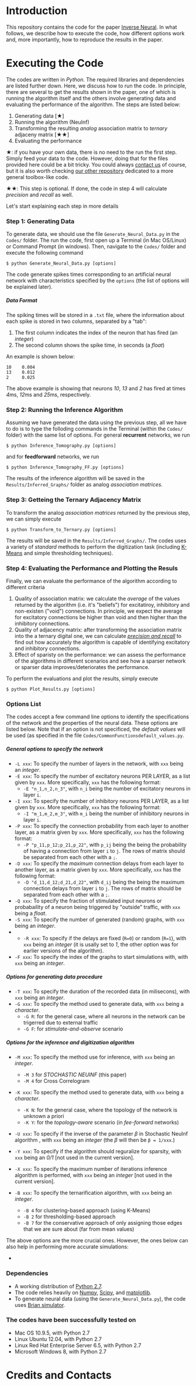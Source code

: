 Introduction
===================
This repository contains the code for the paper [Inverse Neural](http://rr.epfl.ch/paper/KSV2015). In what follows, we describe how to execute the code, how different options work and, more importantly, how to reproduce the results in the paper.

Executing the Code
===================
The codes are written in *Python*. The required libraries and dependencies are listed further down. Here, we discuss how to run the code. In principle, there are several to get the results shown in the paper, one of which is running the algorithm itself and the others involve generating data and evaluating the performance of the algorithm. The steps are listed below:

1. Generating data [★]
2. Running the algorithm (NeuInf)
3. Transforming the resulting *analog* association matrix to *ternary* adjaceny matrix [★★]
4. Evaluating the performance

★: if you have your own data, there is no need to the run the first step. Simply feed your data to the code. However, doing that for the files provided here could be a bit tricky. You could always [contact us](saloot@gmail.com) of course, but it is also worth checking [our other repository](https://github.com/saloot/NeuralNetworkTomography/tree/master/Network%20Tomography%20Toolbox) dedicated to a more general toolbox-like code. 

★★: This step is optional. If done, the code in step 4 will calculate *precision* and *recall* as well.

Let's start explaining each step in more details
### Step 1: **Generating Data**
To generate data, we should use the file `Generate_Neural_Data.py` in the `Codes/` folder. The run the code, first open up a Terminal (in Mac OS/Linux) or Command Prompt (in windows). Then, navigate to the `Codes/` folder and execute the following command

    $ python Generate_Neural_Data.py [options] 

The code generate spikes times corresponding to an artificial neural network with characteristics specified by the `options` (the list of options will be explained later). 

##### Data Format
The spiking times will be stored in a `.txt` file, where the information about each spike is stored in two columns, separated by a "tab":

1. The first column indicates the index of the neuron that has fired (an *integer*)
2. The second column shows the spike time, in seconds (a *float*)

An example is shown below:

    10    0.004
    13    0.012
    2     0.025

The above example is showing that neurons *10*, *13* and *2* has fired at times *4*ms, *12*ms and *25*ms, respectively.

### Step 2: Running the Inference Algorithm
Assuming we have generated the data using the previous step, all we have to do is to type the folloding commands in the Terminal (within the `Codes/` folder) with the same list of options. For general **recurrent** networks, we run

    $ python Inference_Tomography.py [options] 
    
and for **feedforward** networks, we run

    $ python Inference_Tomography_FF.py [options] 

The results of the inference algorithm will be saved in the `Results/Inferred_Graphs/` folder as analog *association matrices*.

### Step 3: Getteing the Ternary Adjacency Matrix
To transform the analog *association matrices* returned by the previous step, we can simply execute
    
    $ python Transform_to_Ternary.py [options] 

The results will be saved in the `Results/Inferred_Graphs/`. The codes uses a variety of *standard* methods to perform the digitization task (including [K-Means](https://en.wikipedia.org/wiki/K-means_clustering) and simple thresholding techniques).

### Step 4: Evaluating the Performance and Plotting the Resuls
Finally, we can evaluate the performance of the algorithm according to different criteria
1. Quality of association matrix: we calculate the *average* of the values returned by the algorithm (i.e. it's "beliefs") for excitatiroy, inhibitory and non-existen ("void") connections. In principle, we expect the average for excitatory connections be higher than void and then higher than the inhibitory connections.
2. Quality of adjacency matrix: after transforming the association matrix into the a ternary digital one, we can calculate *[precision and recall](https://en.wikipedia.org/wiki/Precision_and_recall)* to find out how accurately the algorithm is capable of identifying excitatory and inhibitory connections.
3. Effect of sparisty on the performance: we can assess the performance of the algorithms in different scenarios and see how a sparser network or sparser data improves/deteriorates the performance.

To perform the evaluations and plot the results, simply execute

    $ python Plot_Results.py [options] 

### Options List
The codes accept a few command line options to identify the specifications of the network and the properties of the neural data. These options are listed below. Note that if an option is not specificed, the *default values* will be used (as specified in the file `Codes/CommonFunctionsdefault_values.py`.

##### General options to specify the network
* `-L xxx`: To specify the number of layers in the network, with `xxx` being an *integer*.
* `-E xxx`: To specify the number of excitatory neurons PER LAYER, as a list given by `xxx`. More specifically, `xxx` has the following format:
  * `-E "n_1,n_2,n_3"`, with `n_i` being the number of excitatory neurons in layer `i`.
* `-I xxx`: To specify the number of inhibitory neurons PER LAYER, as a list given by `xxx`. More specifically, `xxx` has the following format:
  * `-I "m_1,m_2,m_3"`, with `m_i` being the number of inhibitory neurons in layer `i`.
* `-P xxx`: To specify the connection probability from each layer to another layer, as a matrix given by `xxx`. More specifically, `xxx` has the following format:
  * `-P "p_11,p_12;p_21,p_22"`, with `p_ij` being the being the probability of having a connection from layer `i` to `j`. The rows of matrix should be separated from each other with a `;`.
* `-D xxx`: To specify the *maximum* connection delays from each layer to another layer, as a matrix given by `xxx`. More specifically, `xxx` has the following format:
  * `-D "d_11,d_12;d_21,d_22"`, with `d_ij` being the being the maximum connection delays from layer `i` to `j`. The rows of matrix should be separated from each other with a `;`.
* `-Q xxx`: To specify the fraction of stimulated input neurons or probabaility of a neuron being triggered by "outside" traffic, with `xxx` being a *float*.
* `-S xxx`: To specify the number of generated (random) graphs, with `xxx` being an *integer*.
* * `-R xxx`: To specify if the delays are fixed (`R=0`) or random (`R=1`), with `xxx` being an *integer* (it is usally set to *1*, the other option was for earlier versions of the algorithm).
* `-F xxx`: To specify the index of the graphs to start simulations with, with `xxx` being an *integer*.


##### Options for generating data procedure
* `-T xxx`: To specify the duration of the recorded data (in milisecons), with `xxx` being an *integer*.
* `-G xxx`: To specify the method used to generate data, with `xxx` being a *character*.
  * `-G R`: for the general case, where all neurons in the network can be trigerred due to external traffic  
  * `-G F`: for *stimulate-and-observe* scenario
  
##### Options for the inference and digitization algorithm
* `-M xxx`: To specify the method use for inference, with `xxx` being an *integer*.
  * `-M 3` for *STOCHASTIC NEUINF* (this paper)
  * `-M 4` for Cross Correlogram
* `-K xxx`: To specify the method used to generate data, with `xxx` being a *character*.
  * `-K N`: for the general case, where the topology of the network is unknown a priori
  * `-K Y`: for the *topology-aware* scenario (in *fee-forward* networks)
* `-U xxx`: To specify if the inverse of the parameter *β* in Stochastic NeuInf algorithm , with `xxx` being an *integer* (the *β* will then be `β = 1/xxx`.)
* `-Y xxx`: To specify if the algorithm should reguralize for sparsity, with `xxx` being an *0/1* [not used in the current version].
* `-X xxx`: To specify the maximum number of iterations inference algorithm is performed, with `xxx` being an *integer* [not used in the current version].
  
* `-B xxx`: To specify the ternarification algorithm, with `xxx` being an *integer*.
  * `-B 4` for clustering-based approach (using K-Means)
  * `-B 2` for thresholding-based approach
  * `-B 7` for the conservative approach of only assigning those edges that we are sure about (far from mean values)

The above options are the more crucial ones. However, the ones below can also help in performing more accurate simulations:


* 



### Dependencies
* A working distribution of [Python 2.7](https://www.python.org/downloads/).
* The code relies heavily on [Numpy](http://www.numpy.org/),
  [Scipy](http://www.scipy.org/), and [matplotlib](http://matplotlib.org).
* To generate neural data (using the `Generate_Neural_Data.py`), the code uses [Brian simulator](http://briansimulator.org/).


### The codes have been successfully tested on
* Mac OS 10.9.5, with Python 2.7
* Linux Ubuntu 12.04, with Python 2.7
* Linux Red Hat Enterprise Server 6.5, with Python 2.7
* Microsoft Windows 8, with Python 2.7

Credits and Contacts
===================
